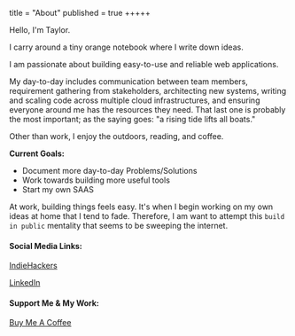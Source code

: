 title = "About"
published = true
+++++

Hello, I'm Taylor.

I carry around a tiny orange notebook where I write down ideas.

I am passionate about building easy-to-use and reliable web applications. 

My day-to-day includes communication between team members, requirement gathering from stakeholders, architecting new systems, writing and scaling code across multiple cloud infrastructures, and ensuring everyone around me has the resources they need. That last one is probably the most important; as the saying goes: "a rising tide lifts all boats."

Other than work, I enjoy the outdoors, reading, and coffee.

**Current Goals:**
 - Document more day-to-day Problems/Solutions
 - Work towards building more useful tools
 - Start my own SAAS

At work, building things feels easy. It's when I begin working on my own ideas at home that I tend to fade. Therefore, I am want to attempt this `build in public` mentality that seems to be sweeping the internet.

#### Social Media Links:

[IndieHackers](https://www.indiehackers.com/mrbrazel)

[LinkedIn](https://www.linkedin.com/in/taylorbrazelton/)


#### Support Me & My Work:

[Buy Me A Coffee](https://www.buymeacoffee.com/mrbrazel)
